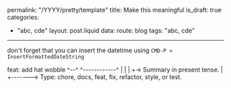 permalink: "/YYYY/pretty/template"
title: Make this meaningful
is_draft: true
categories:
  - "abc, cde"
layout: post.liquid
data:
  route: blog
  tags: "abc, cde"
---
don't forget that you can insert the datetime using `CMD-P > InsertFormattedDateString`

feat: add hat wobble
^--^  ^------------^
|     |
|     +-> Summary in present tense.
|
+-------> Type: chore, docs, feat, fix, refactor, style, or test.